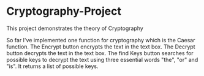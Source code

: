# Cryptography-Project
This project demonstrates the theory of Cryptography

So far I've implemented one function for cryptography which is the Caesar function.
The Encrypt button encrypts the text in the text box.
The Decrypt button decrypts the text in the text box.
The find Keys button searches for possible keys to decrypt the text using three essential words "the", "or" and "is". It returns a list of possible keys.

